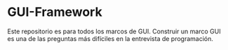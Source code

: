 # GUI-Framework
Este repositorio es para todos los marcos de GUI. Construir un marco GUI es una de las preguntas más difíciles en la entrevista de programación.
